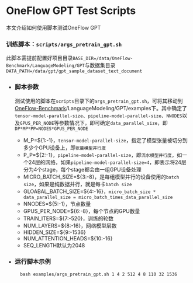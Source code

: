 # OneFlow GPT Test Scripts
  本文介绍如何使用脚本测试OneFlow GPT

### 训练脚本：`scripts/args_pretrain_gpt.sh`
  此脚本需提前配置好项目目录`BASE_DIR=/data/OneFlow-Benchmark/LanguageModeling/GPT`与数据集目录`DATA_PATH=/data/gpt/gpt_sample_dataset_text_document`

- ### 脚本参数
  测试使用的脚本在`scripts`目录下的`args_pretrain_gpt.sh`，可将其移动到[OneFlow-Benchmark]()/LanguageModeling/GPT/examples下。其中确定了`tensor-model-parallel-size`、`pipeline-model-parallel-size`、`NNODES`以及`GPUS_PER_NODE`等参数情况下，即可确定`data_parallel_size`，即`DP*MP*PP=NODES*GPUS_PER_NODE`
  
  - M_P=${1:-1}，`tensor-model-parallel-size`，指定了模型张量被切分到多少个GPU设备上，即`张量模型并行度`
  - P_P=${2:-1}，`pipeline-model-parallel-size`，即`流水模型并行度`，如一个24层的网络，如果`pipeline-model-parallel-size=4`，即表示将24层分为4个stage，每个stage都会由一组GPU设备处理
  - MICRO_BATCH_SIZE=${3:-8}，是每组模型并行的设备使用的`batch size`，如果是纯数据并行，就是每卡`batch size`
  - GLOABAL_BATCH_SIZE=${4:-16}，`micro_batch_size * data_parallel_size = micro_batch_times_data_parallel_size`
  - NNODES=${5:-1}，节点数量
  - GPUS_PER_NODE=${6:-8}，每个节点的GPU数量
  - TRAIN_ITERS=${7:-520}，训练的轮数
  - NUM_LAYERS=${8:-16}，网络模型层数
  - HIDDEN_SIZE=${9:-1536}
  - NUM_ATTENTION_HEADS=${10:-16}
  - SEQ_LENGTH默认为2048

- ### 运行脚本示例
  ```
    bash examples/args_pretrain_gpt.sh 1 4 2 512 4 8 110 32 1536
  ```
